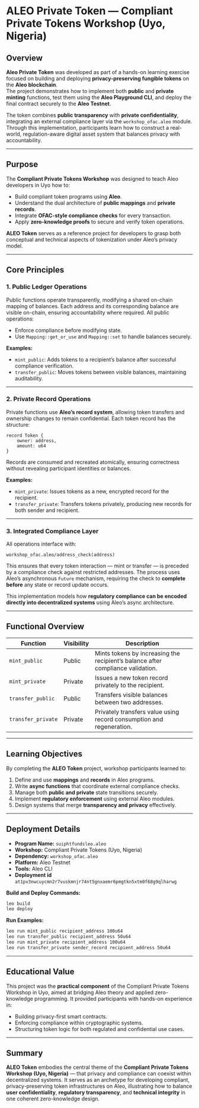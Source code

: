 # ALEO Private Token — Compliant Private Tokens Workshop (Uyo, Nigeria)

## Overview

**Aleo Private Token** was developed as part of a hands-on learning exercise focused on building and deploying **privacy-preserving fungible tokens** on the **Aleo blockchain**.  
The project demonstrates how to implement both **public** and **private minting** functions, test them using the **Aleo Playground CLI**, and deploy the final contract securely to the **Aleo Testnet**.

The token combines **public transparency** with **private confidentiality**, integrating an external compliance layer via the `workshop_ofac.aleo` module. Through this implementation, participants learn how to construct a real-world, regulation-aware digital asset system that balances privacy with accountability.

---

## Purpose

The **Compliant Private Tokens Workshop** was designed to teach Aleo developers in Uyo how to:

* Build compliant token programs using **Aleo**.
* Understand the dual architecture of **public mappings** and **private records**.
* Integrate **OFAC-style compliance checks** for every transaction.
* Apply **zero-knowledge proofs** to secure and verify token operations.

**ALEO Token** serves as a reference project for developers to grasp both conceptual and technical aspects of tokenization under Aleo’s privacy model.

---

## Core Principles

### 1. **Public Ledger Operations**

Public functions operate transparently, modifying a shared on-chain mapping of balances. Each address and its corresponding balance are visible on-chain, ensuring accountability where required.
All public operations:

* Enforce compliance before modifying state.
* Use `Mapping::get_or_use` and `Mapping::set` to handle balances securely.

**Examples:**

* `mint_public`: Adds tokens to a recipient’s balance after successful compliance verification.
* `transfer_public`: Moves tokens between visible balances, maintaining auditability.

---

### 2. **Private Record Operations**

Private functions use **Aleo’s record system**, allowing token transfers and ownership changes to remain confidential.
Each token record has the structure:

```aleo
record Token {
    owner: address,
    amount: u64
}
```

Records are consumed and recreated atomically, ensuring correctness without revealing participant identities or balances.

**Examples:**

* `mint_private`: Issues tokens as a new, encrypted record for the recipient.
* `transfer_private`: Transfers tokens privately, producing new records for both sender and recipient.

---

### 3. **Integrated Compliance Layer**

All operations interface with:

```aleo
workshop_ofac.aleo/address_check(address)
```

This ensures that every token interaction — mint or transfer — is preceded by a compliance check against restricted addresses. The process uses Aleo’s asynchronous `Future` mechanism, requiring the check to **complete before** any state or record update occurs.

This implementation models how **regulatory compliance can be encoded directly into decentralized systems** using Aleo’s async architecture.

---

## Functional Overview

| Function           | Visibility | Description                                                                     |
| ------------------ | ---------- | ------------------------------------------------------------------------------- |
| `mint_public`      | Public     | Mints tokens by increasing the recipient’s balance after compliance validation. |
| `mint_private`     | Private    | Issues a new token record privately to the recipient.                           |
| `transfer_public`  | Public     | Transfers visible balances between two addresses.                               |
| `transfer_private` | Private    | Privately transfers value using record consumption and regeneration.            |

---

## Learning Objectives

By completing the **ALEO Token** project, workshop participants learned to:

1. Define and use **mappings** and **records** in Aleo programs.
2. Write **async functions** that coordinate external compliance checks.
3. Manage both **public and private** state transitions securely.
4. Implement **regulatory enforcement** using external Aleo modules.
5. Design systems that merge **transparency and privacy** effectively.

---

## Deployment Details

* **Program Name:** `suiphtfundsleo.aleo`
* **Workshop:** Compliant Private Tokens (Uyo, Nigeria)
* **Dependency:** `workshop_ofac.aleo`
* **Platform:** Aleo Testnet
* **Tools:** Aleo CLI
* **Deployment id** `at1pv3nwcuycmn2r7vuskmnjr74nt5gnxaemr6pmgtkn5xtm0f68g9qlharwg`

**Build and Deploy Commands:**

```bash
leo build
leo deploy
```

**Run Examples:**

```bash
leo run mint_public recipient_address 100u64
leo run transfer_public recipient_address 50u64
leo run mint_private recipient_address 100u64
leo run transfer_private sender_record recipient_address 50u64
```

---

## Educational Value

This project was the **practical component** of the Compliant Private Tokens Workshop in Uyo, aimed at bridging Aleo theory and applied zero-knowledge programming. It provided participants with hands-on experience in:

* Building privacy-first smart contracts.
* Enforcing compliance within cryptographic systems.
* Structuring token logic for both regulated and confidential use cases.

---

## Summary

**ALEO Token** embodies the central theme of the **Compliant Private Tokens Workshop (Uyo, Nigeria)** — that privacy and compliance can coexist within decentralized systems. It serves as an archetype for developing compliant, privacy-preserving token infrastructures on Aleo, illustrating how to balance **user confidentiality**, **regulatory transparency**, and **technical integrity** in one coherent zero-knowledge design.
